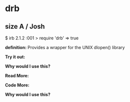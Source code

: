 # drb

## size A / Josh

$ irb
2.1.2 :001 > require 'drb'
 => true 

**definition:**
Provides a wrapper for the UNIX dlopen() library

**Try it out:**


**Why would I use this?**


**Read More:**


**Code More:**


**Why would I use this?**
